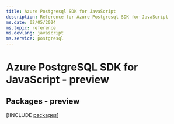 ```yaml
---
title: Azure Postgresql SDK for JavaScript
description: Reference for Azure Postgresql SDK for JavaScript
ms.date: 02/05/2024
ms.topic: reference
ms.devlang: javascript
ms.service: postgresql
---
```

# Azure PostgreSQL SDK for JavaScript - preview
## Packages - preview
[!INCLUDE [packages](postgresql-index.md)]